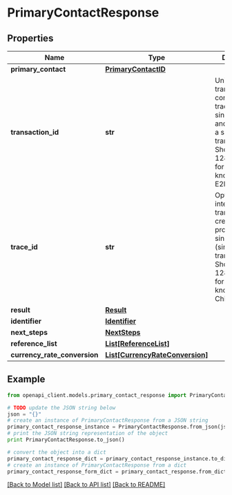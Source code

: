 # PrimaryContactResponse


## Properties
Name | Type | Description | Notes
------------ | ------------- | ------------- | -------------
**primary_contact** | [**PrimaryContactID**](PrimaryContactID.md) |  | [optional] 
**transaction_id** | **str** | Unique transaction, correlation or tracking id for a single request and reply i.e. for a single transaction. Should be a 128 bit GUID format. Also know as E2ETrackingId. | [optional] 
**trace_id** | **str** | Optional ID for internal child transactions created for processing a single request (single transaction). Should be a 128 bit GUID format. Also known as ChildTrackingId. | [optional] 
**result** | [**Result**](Result.md) |  | [optional] 
**identifier** | [**Identifier**](Identifier.md) |  | [optional] 
**next_steps** | [**NextSteps**](NextSteps.md) |  | [optional] 
**reference_list** | [**List[ReferenceList]**](ReferenceList.md) |  | [optional] 
**currency_rate_conversion** | [**List[CurrencyRateConversion]**](CurrencyRateConversion.md) |  | [optional] 

## Example

```python
from openapi_client.models.primary_contact_response import PrimaryContactResponse

# TODO update the JSON string below
json = "{}"
# create an instance of PrimaryContactResponse from a JSON string
primary_contact_response_instance = PrimaryContactResponse.from_json(json)
# print the JSON string representation of the object
print PrimaryContactResponse.to_json()

# convert the object into a dict
primary_contact_response_dict = primary_contact_response_instance.to_dict()
# create an instance of PrimaryContactResponse from a dict
primary_contact_response_form_dict = primary_contact_response.from_dict(primary_contact_response_dict)
```
[[Back to Model list]](../README.md#documentation-for-models) [[Back to API list]](../README.md#documentation-for-api-endpoints) [[Back to README]](../README.md)


